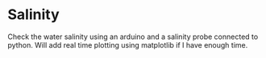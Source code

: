 # Salinity
Check the water salinity using an arduino and a salinity probe connected to python. Will add real time plotting using matplotlib if I have enough time.
